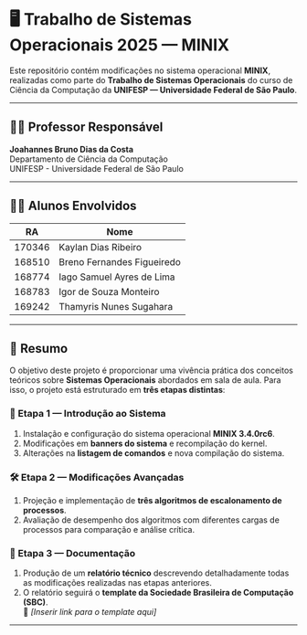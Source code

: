 # 🖥️ Trabalho de Sistemas Operacionais 2025 — MINIX

Este repositório contém modificações no sistema operacional **MINIX**, realizadas como parte do **Trabalho de Sistemas Operacionais** do curso de Ciência da Computação da **UNIFESP — Universidade Federal de São Paulo**.

---

## 👨‍🏫 Professor Responsável

**Joahannes Bruno Dias da Costa**  
Departamento de Ciência da Computação  
UNIFESP - Universidade Federal de São Paulo

---

## 👨‍💻 Alunos Envolvidos

| RA      | Nome                             |
|---------|----------------------------------|
| 170346  | Kaylan Dias Ribeiro              |
| 168510  | Breno Fernandes Figueiredo       |
| 168774  | Iago Samuel Ayres de Lima        |
| 168783  | Igor de Souza Monteiro           |
| 169242  | Thamyris Nunes Sugahara          |

---

## 📝 Resumo

O objetivo deste projeto é proporcionar uma vivência prática dos conceitos teóricos sobre **Sistemas Operacionais** abordados em sala de aula. Para isso, o projeto está estruturado em **três etapas distintas**:

### 📌 Etapa 1 — Introdução ao Sistema

1. Instalação e configuração do sistema operacional **MINIX 3.4.0rc6**.
2. Modificações em **banners do sistema** e recompilação do kernel.
3. Alterações na **listagem de comandos** e nova compilação do sistema.

### 🛠️ Etapa 2 — Modificações Avançadas

1. Projeção e implementação de **três algoritmos de escalonamento de processos**.
2. Avaliação de desempenho dos algoritmos com diferentes cargas de processos para comparação e análise crítica.

### 🧾 Etapa 3 — Documentação

1. Produção de um **relatório técnico** descrevendo detalhadamente todas as modificações realizadas nas etapas anteriores.
2. O relatório seguirá o **template da Sociedade Brasileira de Computação (SBC)**.  
   🔗 *[Inserir link para o template aqui]*

---


